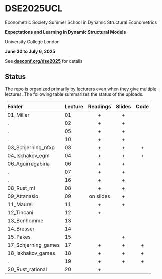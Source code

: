 # DSE2025UCL

Econometric Society Summer School in Dynamic Structural Econometrics

**Expectations and Learning in Dynamic Structural Models**

University College London

**June 30 to July 6, 2025**

See [**dseconf.org/dse2025**](https://dseconf.org/dse2025) for details


## Status

The repo is organized primarily by lecturers even when they give multiple lectures. The following table summarizes the status of the uploads.

| Folder | Lecture | Readings | Slides | Code |
|:---|:---|:--:|:-:|:-:|
01_Miller           | 01 | + | + | |
.                   | 02 | + | + | |
.                   | 05 | + | + | |
.                   | 10 | + | + | |
03_Schjerning_nfxp  | 03 | + | + | + |
04_Iskhakov_egm     | 04 | + | + | + |
06_Aguirregabiria   | 06 | + | + | |
.                   | 07 | + | + | |
.                   | 16 | + | + | |
08_Rust_ml          | 08 | + | + | |
09_Attanasio        | 09 | on slides | + | |
11_Maurel           | 11 | + | + | |
12_Tincani          | 12 | + | | |
13_Bonhomme         | 13 | | | |
14_Bresser          | 14 | | | |
15_Pakes            | 15 | | + | |
17_Schjerning_games | 17 | + | + | + |
18_Iskhakov_games   | 18 | + | + | + |
.                   | 19 | + | + | + |
20_Rust_rational    | 20 | + | | |
